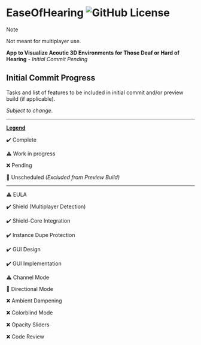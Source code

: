 

# EaseOfHearing ![GitHub License](https://img.shields.io/github/license/z3eek/easeofhearing)

> [!NOTE]
> Not meant for multiplayer use.

**App to Visualize Acoutic 3D Environments for Those Deaf or Hard of Hearing** - *Initial Commit Pending*

## Initial Commit Progress
Tasks and list of features to be included in initial commit and/or preview build (if applicable). 

*Subject to change.*
___

<ins>**Legend**</ins>

✔️ Complete	

⚠️ Work in progress

❌ Pending

🚫 Unscheduled *(Excluded from Preview Build)*

___
⚠️ EULA

✔️ Shield (Multiplayer Detection)

✔️ Shield-Core Integration

✔️ Instance Dupe Protection

✔️ GUI Design

✔️ GUI Implementation
 
⚠️ Channel Mode

🚫 Directional Mode
 
❌ Ambient Dampening

❌ Colorblind Mode
 
❌ Opacity Sliders

❌ Code Review
